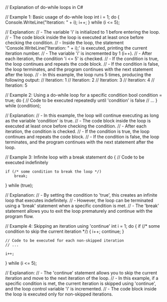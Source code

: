 // Explanation of do-while loops in C#

// Example 1: Basic usage of do-while loop
int i = 1;
do
{
    Console.WriteLine("Iteration: " + i);
    i++;
} while (i <= 5);

// Explanation:
// - The variable 'i' is initialized to 1 before entering the loop.
// - The code block inside the loop is executed at least once before checking the condition.
// - Inside the loop, the statement 'Console.WriteLine("Iteration: " + i);' is executed, printing the current iteration number.
// - The variable 'i' is incremented by 1 (i++).
// - After each iteration, the condition 'i <= 5' is checked.
// - If the condition is true, the loop continues and repeats the code block.
// - If the condition is false, the loop terminates, and the program continues with the next statement after the loop.
// - In this example, the loop runs 5 times, producing the following output:
//   Iteration: 1
//   Iteration: 2
//   Iteration: 3
//   Iteration: 4
//   Iteration: 5

// Example 2: Using a do-while loop for a specific condition
bool condition = true;
do
{
    // Code to be executed repeatedly until 'condition' is false
    // ...
} while (condition);

// Explanation:
// - In this example, the loop will continue executing as long as the variable 'condition' is true.
// - The code block inside the loop is executed at least once before checking the condition.
// - After each iteration, the condition is checked.
// - If the condition is true, the loop continues and repeats the code block.
// - If the condition is false, the loop terminates, and the program continues with the next statement after the loop.

// Example 3: Infinite loop with a break statement
do
{
    // Code to be executed indefinitely

    if (/* some condition to break the loop */)
        break;
} while (true);

// Explanation:
// - By setting the condition to 'true', this creates an infinite loop that executes indefinitely.
// - However, the loop can be terminated using a 'break' statement when a specific condition is met.
// - The 'break' statement allows you to exit the loop prematurely and continue with the program flow.

// Example 4: Skipping an iteration using 'continue'
int i = 1;
do
{
    if (/* some condition to skip the current iteration */)
    {
        i++;
        continue;
    }

    // Code to be executed for each non-skipped iteration
    // ...

    i++;
} while (i <= 5);

// Explanation:
// - The 'continue' statement allows you to skip the current iteration and move to the next iteration of the loop.
// - In this example, if a specific condition is met, the current iteration is skipped using 'continue', and the loop control variable 'i' is incremented.
// - The code block inside the loop is executed only for non-skipped iterations.

